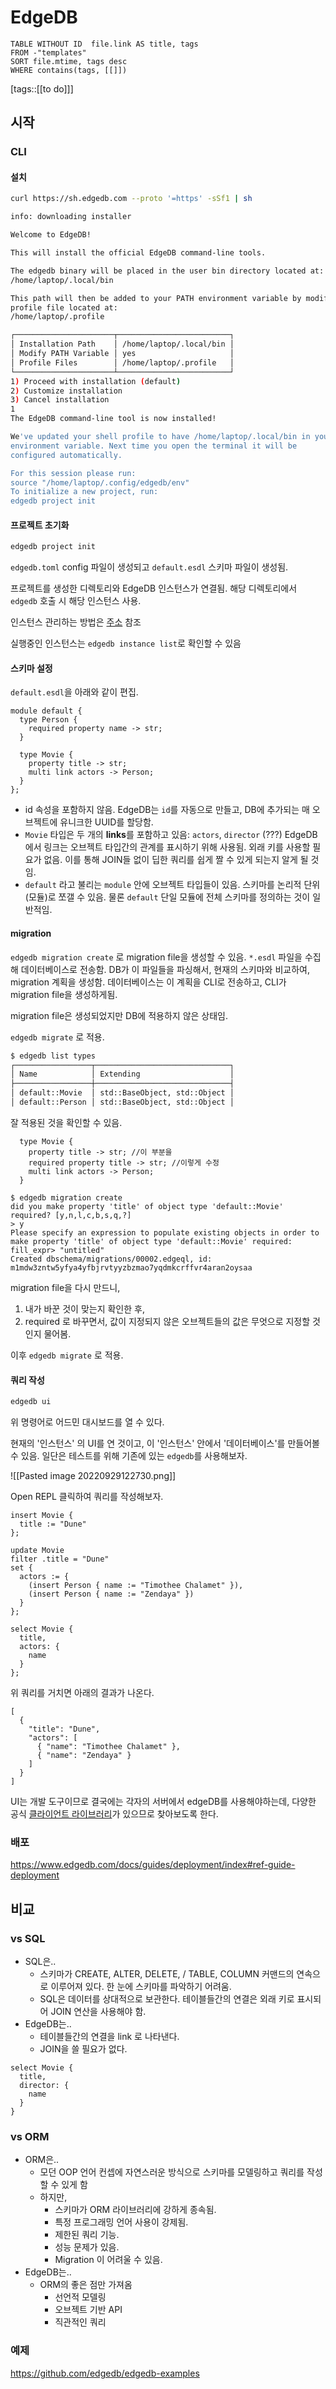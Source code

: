 # EdgeDB
<!--Basic Template V0.0.2 Start -->
```dataview
TABLE WITHOUT ID  file.link AS title, tags
FROM -"templates"
SORT file.mtime, tags desc
WHERE contains(tags, [[]])
```
<!--Basic Template V0.0.2 End -->
[tags::[[to do]]]

## 시작

### CLI

#### 설치

```bash
curl https://sh.edgedb.com --proto '=https' -sSf1 | sh
```

```bash
info: downloading installer

Welcome to EdgeDB!

This will install the official EdgeDB command-line tools.

The edgedb binary will be placed in the user bin directory located at:
/home/laptop/.local/bin

This path will then be added to your PATH environment variable by modifying the 
profile file located at:
/home/laptop/.profile

┌──────────────────────┬─────────────────────────┐
│ Installation Path    │ /home/laptop/.local/bin │
│ Modify PATH Variable │ yes                     │
│ Profile Files        │ /home/laptop/.profile   │
└──────────────────────┴─────────────────────────┘
1) Proceed with installation (default)
2) Customize installation
3) Cancel installation
1
The EdgeDB command-line tool is now installed!

We've updated your shell profile to have /home/laptop/.local/bin in your PATH
environment variable. Next time you open the terminal it will be
configured automatically.

For this session please run:
source "/home/laptop/.config/edgedb/env"
To initialize a new project, run:
edgedb project init
```

#### 프로젝트 초기화

```bash
edgedb project init
```

`edgedb.toml` config 파일이 생성되고 `default.esdl` 스키마 파일이 생성됨.

프로젝트를 생성한 디렉토리와 EdgeDB 인스턴스가 연결됨. 해당 디렉토리에서 `edgedb` 호출 시 해당 인스턴스 사용.

인스턴스 관리하는 방법은 [주소](https://www.edgedb.com/docs/intro/instances#ref-intro-instances) 참조

실행중인 인스턴스는 `edgedb instance list`로 확인할 수 있음

#### 스키마 설정

`default.esdl`을 아래와 같이 편집.

```
module default {
  type Person {
    required property name -> str;
  }

  type Movie {
    property title -> str;
    multi link actors -> Person;
  }
};
```

- id 속성을 포함하지 않음. EdgeDB는 `id`를 자동으로 만들고, DB에 추가되는 매 오브젝트에 유니크한 UUID를 할당함.
- `Movie` 타입은 두 개의 **links**를 포함하고 있음: `actors`, `director` (???) EdgeDB에서 링크는 오브젝트 타입간의 관계를 표시하기 위해 사용됨. 외래 키를 사용할 필요가 없음. 이를 통해 JOIN들 없이 딥한 쿼리를 쉽게 짤 수 있게 되는지 알게 될 것임.
- `default` 라고 불리는 `module` 안에 오브젝트 타입들이 있음. 스키마를 논리적 단위(모듈)로 쪼갤 수 있음. 물론 `default` 단일 모듈에 전체 스키마를 정의하는 것이 일반적임.

#### migration

`edgedb migration create` 로 migration file을 생성할 수 있음. `*.esdl` 파일을 수집해 데이터베이스로 전송함. DB가 이 파일들을 파싱해서, 현재의 스키마와 비교하여, migration 계획을 생성함. 데이터베이스는 이 계획을 CLI로 전송하고, CLI가 migration file을 생성하게됨.

migration file은 생성되었지만 DB에 적용하지 않은 상태임.

`edgedb migrate` 로 적용.

```bash
$ edgedb list types
┌─────────────────┬──────────────────────────────┐
│ Name            │ Extending                    │
├─────────────────┼──────────────────────────────┤
│ default::Movie  │ std::BaseObject, std::Object │
│ default::Person │ std::BaseObject, std::Object │
```

잘 적용된 것을 확인할 수 있음.

```
  type Movie {
    property title -> str; //이 부분을
    required property title -> str; //이렇게 수정
    multi link actors -> Person;
  }
```

```
$ edgedb migration create
did you make property 'title' of object type 'default::Movie' required? [y,n,l,c,b,s,q,?]
> y
Please specify an expression to populate existing objects in order to make property 'title' of object type 'default::Movie' required:
fill_expr> "untitled"
Created dbschema/migrations/00002.edgeql, id: m1mdw3zntw5yfya4yfbjrvtyyzbzmao7yqdmkcrffvr4aran2oysaa
```

migration file을 다시 만드니,
1. 내가 바꾼 것이 맞는지 확인한 후,
2. required 로 바꾸면서, 값이 지정되지 않은 오브젝트들의 값은 무엇으로 지정할 것인지 물어봄.

이후 `edgedb migrate` 로 적용.

#### 쿼리 작성

```bash
edgedb ui
```

위 명령어로 어드민 대시보드를 열 수 있다.

현재의 '인스턴스' 의 UI를 연 것이고, 이 '인스턴스' 안에서 '데이터베이스'를 만들어볼 수 있음. 일단은 테스트를 위해 기존에 있는 `edgedb`를 사용해보자.

![[Pasted image 20220929122730.png]]

Open REPL 클릭하여 쿼리를 작성해보자.

```
insert Movie {
  title := "Dune"
};
```

```
update Movie
filter .title = "Dune"
set {
  actors := {
    (insert Person { name := "Timothee Chalamet" }),
    (insert Person { name := "Zendaya" })
  }
};
```


```
select Movie {
  title,
  actors: {
    name
  }
};
```

위 쿼리를 거치면 아래의 결과가 나온다.

```
[
  {
    "title": "Dune",
    "actors": [
      { "name": "Timothee Chalamet" },
      { "name": "Zendaya" }
    ]
  }
]
```

UI는 개발 도구이므로 결국에는 각자의 서버에서 edgeDB를 사용해야하는데, 다양한 공식 [클라이언트 라이브러리](https://www.edgedb.com/docs/intro/clients#ref-intro-clients)가 있으므로 찾아보도록 한다.

### 배포

https://www.edgedb.com/docs/guides/deployment/index#ref-guide-deployment


## 비교

### vs SQL

- SQL은..
	- 스키마가 CREATE, ALTER, DELETE, / TABLE, COLUMN 커맨드의 연속으로 이루어져 있다. 한 눈에 스키마를 파악하기 어려움.
	- SQL은 데이터를 상대적으로 보관한다. 테이블들간의 연결은 외래 키로 표시되어 JOIN 연산을 사용해야 함.
- EdgeDB는..
	- 테이블들간의 연결을 link 로 나타낸다.
	- JOIN을 쓸 필요가 없다.
```
select Movie {
  title,
  director: {
    name
  }
}
```

### vs ORM

- ORM은..
	- 모던 OOP 언어 컨셉에 자연스러운 방식으로 스키마를 모델링하고 쿼리를 작성할 수 있게 함
	- 하지만,
		- 스키마가 ORM 라이브러리에 강하게 종속됨.
		- 특정 프로그래밍 언어 사용이 강제됨.
		- 제한된 쿼리 기능.
		- 성능 문제가 있음.
		- Migration 이 어려울 수 있음.
- EdgeDB는..
	- ORM의 좋은 점만 가져옴
		- 선언적 모델링
		- 오브젝트 기반 API
		- 직관적인 쿼리


### 예제

https://github.com/edgedb/edgedb-examples

